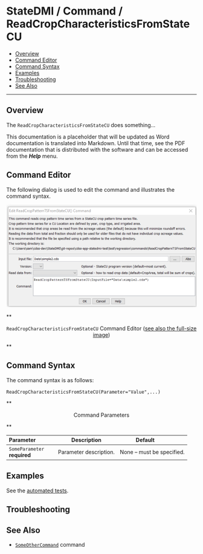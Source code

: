 # StateDMI / Command / ReadCropCharacteristicsFromStateCU #

* [Overview](#overview)
* [Command Editor](#command-editor)
* [Command Syntax](#command-syntax)
* [Examples](#examples)
* [Troubleshooting](#troubleshooting)
* [See Also](#see-also)

-------------------------

## Overview ##

The `ReadCropCharacteristicsFromStateCU` does something...

This documentation is a placeholder that will be updated as Word documentation is translated into Markdown.
Until that time, see the PDF documentation that is distributed with the software and can be accessed
from the ***Help*** menu.

## Command Editor ##

The following dialog is used to edit the command and illustrates the command syntax.

![ReadCropCharacteristicsFromStateCU](ReadCropCharacteristicsFromStateCU.png)

**<p style="text-align: center;">
`ReadCropCharacteristicsFromStateCU` Command Editor (<a href="../ReadCropCharacteristicsFromStateCU.png">see also the full-size image</a>)
</p>**

## Command Syntax ##

The command syntax is as follows:

```text
ReadCropCharacteristicsFromStateCU(Parameter="Value",...)
```
**<p style="text-align: center;">
Command Parameters
</p>**

| **Parameter**&nbsp;&nbsp;&nbsp;&nbsp;&nbsp;&nbsp;&nbsp;&nbsp;&nbsp;&nbsp;&nbsp;&nbsp; | **Description** | **Default**&nbsp;&nbsp;&nbsp;&nbsp;&nbsp;&nbsp;&nbsp;&nbsp;&nbsp;&nbsp; |
| --------------|-----------------|----------------- |
|`SomeParameter`<br>**required**|Parameter description.|None – must be specified.|

## Examples ##

See the [automated tests](https://github.com/OpenWaterFoundation/cdss-app-statedmi-main/tree/master/test/regression/commands/ReadCropCharacteristicsFromStateCU).

## Troubleshooting ##

## See Also ##

* [`SomeOtherCommand`](../SomeOtherCommand/SomeOtherCommand) command
